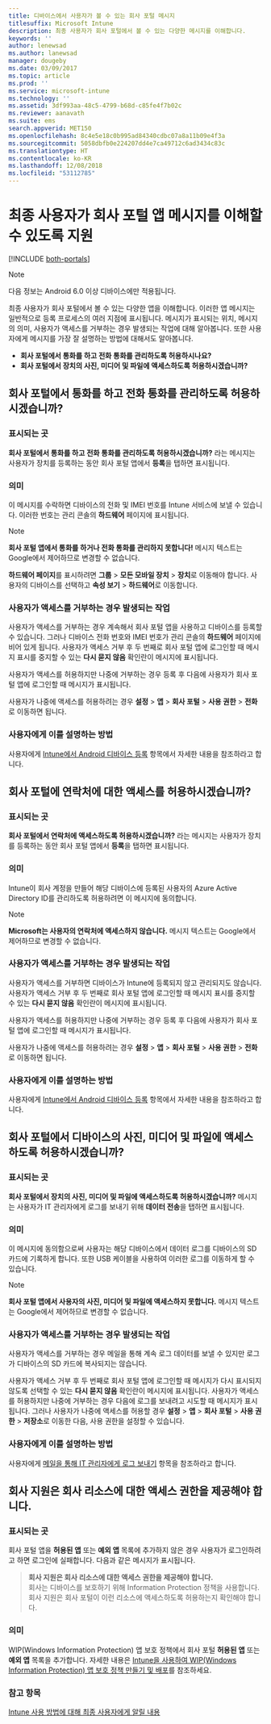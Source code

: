 ```yaml
---
title: 디바이스에서 사용자가 볼 수 있는 회사 포털 메시지
titlesuffix: Microsoft Intune
description: 최종 사용자가 회사 포털에서 볼 수 있는 다양한 메시지를 이해합니다.
keywords: ''
author: lenewsad
ms.author: lanewsad
manager: dougeby
ms.date: 03/09/2017
ms.topic: article
ms.prod: ''
ms.service: microsoft-intune
ms.technology: ''
ms.assetid: 3df993aa-48c5-4799-b68d-c85fe4f7b02c
ms.reviewer: aanavath
ms.suite: ems
search.appverid: MET150
ms.openlocfilehash: 8c4e5e18c0b995ad84340cdbc07a8a11b09e4f3a
ms.sourcegitcommit: 5058dbfb0e224207dd4e7ca49712c6ad3434c83c
ms.translationtype: HT
ms.contentlocale: ko-KR
ms.lasthandoff: 12/08/2018
ms.locfileid: "53112785"
---
```

# <a name="help-end-users-understand-company-portal-app-messages"></a>최종 사용자가 회사 포털 앱 메시지를 이해할 수 있도록 지원

[!INCLUDE [both-portals](./includes/note-for-both-portals.md)]

> [!NOTE]
> 다음 정보는 Android 6.0 이상 디바이스에만 적용됩니다.

최종 사용자가 회사 포털에서 볼 수 있는 다양한 앱을 이해합니다. 이러한 앱 메시지는 일반적으로 등록 프로세스의 여러 지점에 표시됩니다. 메시지가 표시되는 위치, 메시지의 의미, 사용자가 액세스를 거부하는 경우 발생되는 작업에 대해 알아봅니다. 또한 사용자에게 메시지를 가장 잘 설명하는 방법에 대해서도 알아봅니다.

- __회사 포털에서 통화를 하고 전화 통화를 관리하도록 허용하시나요?__
- __회사 포털에서 장치의 사진, 미디어 및 파일에 액세스하도록 허용하시겠습니까?__

## <a name="allow-company-portal-to-make-and-manage-phone-calls"></a>회사 포털에서 통화를 하고 전화 통화를 관리하도록 허용하시겠습니까?

### <a name="where-it-appears"></a>표시되는 곳
**회사 포털에서 통화를 하고 전화 통화를 관리하도록 허용하시겠습니까?** 라는 메시지는 사용자가 장치를 등록하는 동안 회사 포털 앱에서 **등록**을 탭하면 표시됩니다.

### <a name="what-it-means"></a>의미
이 메시지를 수락하면 디바이스의 전화 및 IMEI 번호를 Intune 서비스에 보낼 수 있습니다. 이러한 번호는 관리 콘솔의 __하드웨어__ 페이지에 표시됩니다.

> [!NOTE]
> **회사 포털 앱에서 통화를 하거나 전화 통화를 관리하지 못합니다!** 메시지 텍스트는 Google에서 제어하므로 변경할 수 없습니다.

**하드웨어 페이지**를 표시하려면 **그룹** > **모든 모바일 장치** > **장치**로 이동해야 합니다. 사용자의 디바이스를 선택하고 **속성 보기** > **하드웨어**로 이동합니다.

### <a name="what-happens-if-users-deny-access"></a>사용자가 액세스를 거부하는 경우 발생되는 작업
사용자가 액세스를 거부하는 경우 계속해서 회사 포털 앱을 사용하고 디바이스를 등록할 수 있습니다. 그러나 디바이스 전화 번호와 IMEI 번호가 관리 콘솔의 __하드웨어__ 페이지에 비어 있게 됩니다. 사용자가 액세스 거부 후 두 번째로 회사 포털 앱에 로그인할 때 메시지 표시를 중지할 수 있는 **다시 묻지 않음** 확인란이 메시지에 표시됩니다.

사용자가 액세스를 허용하지만 나중에 거부하는 경우 등록 후 다음에 사용자가 회사 포털 앱에 로그인할 때 메시지가 표시됩니다.

사용자가 나중에 액세스를 허용하려는 경우 **설정** > **앱** > **회사 포털** > **사용 권한** > **전화**로 이동하면 됩니다.

### <a name="how-to-explain-this-to-your-users"></a>사용자에게 이를 설명하는 방법
사용자에게 [Intune에서 Android 디바이스 등록](/intune-user-help/enroll-your-device-in-intune-android) 항목에서 자세한 내용을 참조하라고 합니다.

## <a name="allow-company-portal-to-access-your-contacts"></a>회사 포털에 연락처에 대한 액세스를 허용하시겠습니까?

### <a name="where-it-appears"></a>표시되는 곳
**회사 포털에서 연락처에 액세스하도록 허용하시겠습니까?** 라는 메시지는 사용자가 장치를 등록하는 동안 회사 포털 앱에서 **등록**을 탭하면 표시됩니다.

### <a name="what-it-means"></a>의미
Intune이 회사 계정을 만들어 해당 디바이스에 등록된 사용자의 Azure Active Directory ID를 관리하도록 허용하려면 이 메시지에 동의합니다.

> [!NOTE]
> **Microsoft는 사용자의 연락처에 액세스하지 않습니다.** 메시지 텍스트는 Google에서 제어하므로 변경할 수 없습니다.

### <a name="what-happens-if-users-deny-access"></a>사용자가 액세스를 거부하는 경우 발생되는 작업
사용자가 액세스를 거부하면 디바이스가 Intune에 등록되지 않고 관리되지도 않습니다. 사용자가 액세스 거부 후 두 번째로 회사 포털 앱에 로그인할 때 메시지 표시를 중지할 수 있는 **다시 묻지 않음** 확인란이 메시지에 표시됩니다.

사용자가 액세스를 허용하지만 나중에 거부하는 경우 등록 후 다음에 사용자가 회사 포털 앱에 로그인할 때 메시지가 표시됩니다.

사용자가 나중에 액세스를 허용하려는 경우 **설정** > **앱** > **회사 포털** > **사용 권한** > **전화**로 이동하면 됩니다.

### <a name="how-to-explain-this-to-your-users"></a>사용자에게 이를 설명하는 방법
사용자에게 [Intune에서 Android 디바이스 등록](/intune-user-help/enroll-your-device-in-intune-android) 항목에서 자세한 내용을 참조하라고 합니다.

## <a name="allow-company-portal-to-access-photos-media-and-files-on-your-device"></a>회사 포털에서 디바이스의 사진, 미디어 및 파일에 액세스하도록 허용하시겠습니까?

### <a name="where-it-appears"></a>표시되는 곳
**회사 포털에서 장치의 사진, 미디어 및 파일에 액세스하도록 허용하시겠습니까?** 메시지는 사용자가 IT 관리자에게 로그를 보내기 위해 **데이터 전송**을 탭하면 표시됩니다.

### <a name="what-it-means"></a>의미
이 메시지에 동의함으로써 사용자는 해당 디바이스에서 데이터 로그를 디바이스의 SD 카드에 기록하게 합니다. 또한 USB 케이블을 사용하여 이러한 로그를 이동하게 할 수 있습니다.   

> [!NOTE]
> **회사 포털 앱에서 사용자의 사진, 미디어 및 파일에 액세스하지 못합니다.** 메시지 텍스트는 Google에서 제어하므로 변경할 수 없습니다.

### <a name="what-happens-if-users-deny-access"></a>사용자가 액세스를 거부하는 경우 발생되는 작업
사용자가 액세스를 거부하는 경우 메일을 통해 계속 로그 데이터를 보낼 수 있지만 로그가 디바이스의 SD 카드에 복사되지는 않습니다.

사용자가 액세스 거부 후 두 번째로 회사 포털 앱에 로그인할 때 메시지가 다시 표시되지 않도록 선택할 수 있는 **다시 묻지 않음** 확인란이 메시지에 표시됩니다. 사용자가 액세스를 허용하지만 나중에 거부하는 경우 다음에 로그를 보내려고 시도할 때 메시지가 표시됩니다. 그러나 사용자가 나중에 액세스를 허용할 경우 **설정** > **앱** > **회사 포털** > **사용 권한** > **저장소**로 이동한 다음, 사용 권한을 설정할 수 있습니다.


### <a name="how-to-explain-this-to-your-users"></a>사용자에게 이를 설명하는 방법
사용자에게 [메일을 통해 IT 관리자에게 로그 보내기](/intune-user-help/send-logs-to-your-it-admin-by-email-android) 항목을 참조하라고 합니다. 

## <a name="your-company-support-needs-to-give-you-access-to-company-resources"></a>회사 지원은 회사 리소스에 대한 액세스 권한을 제공해야 합니다.

### <a name="where-it-appears"></a>표시되는 곳
회사 포털 앱을 **허용된 앱** 또는 **예외 앱** 목록에 추가하지 않은 경우 사용자가 로그인하려고 하면 로그인에 실패합니다. 다음과 같은 메시지가 표시됩니다.

> **회사 지원은 회사 리소스에 대한 액세스 권한을 제공해야 합니다.**  
> 회사는 디바이스를 보호하기 위해 Information Protection 정책을 사용합니다. 회사 지원은 회사 포털이 이런 리소스에 액세스하도록 허용하는지 확인해야 합니다.

### <a name="what-it-means"></a>의미

WIP(Windows Information Protection) 앱 보호 정책에서 회사 포털 **허용된 앱** 또는 **예외 앱** 목록을 추가합니다. 자세한 내용은 [Intune을 사용하여 WIP(Windows Information Protection) 앱 보호 정책 만들기 및 배포](windows-information-protection-policy-create.md)를 참조하세요.

### <a name="see-also"></a>참고 항목
[Intune 사용 방법에 대해 최종 사용자에게 알릴 내용](end-user-educate.md)
